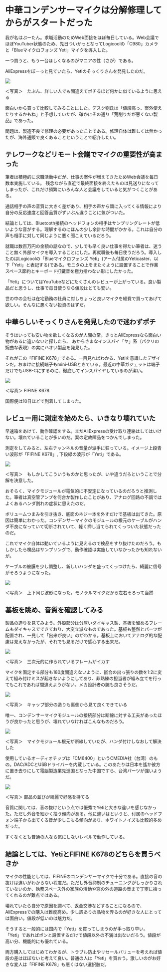 # 中華コンデンサーマイクは分解修理してからがスタートだった

我が名はぷーたん。求職活動のためWeb面接をほぼ毎日している。Web会議でほぼYouTuber状態のため、先日ついかっとなってLogicoolの「C980」カメラと「Blueマイクロフォンズ Yeti」マイクを導入した。

一つ買うと、もう一台ほしくなるのがマニアの性（さが）である。

AliExpressをぼーっと見ていたら、Yetiのそっくりさんを発見したのだ。


 ![](images/FIFINE_K678_AliExpress.jpeg)

＜写真＞　たぶん、詳しい人でも間違えてポチるほど何かに似ているように思える

面白いから買って比較してみることにした。デスク劉氏は「値段高っ、案外使えたりするかもね」と予想していたが、確かにその通り「荒削りだが悪くない製品」であった。

問題は、製造不良で修理の必要があったことである。修理自体は難しくは無かったが、海外通販で良くあることということで紹介したい。

## テレワークなどリモート会議でマイクの重要性が高まった

筆者は積極的に求職活動中だが、仕事の案件が増えてきたためWeb会議を毎日数本実施している。
残念ながら直近で最終面接を終えたものは見送りになってしまったが、これだけ頻繁にいろんな人と会議をしていると気がつくことがある。

通話相手の声の音質に大きく差があり、相手の声から頭に入ってくる情報により自分の反応速度と回答品質がずいぶん違うことに気がついた。

結論としては、Bluetooth接続のヘッドフォンの相手はサンプリングレートが低いような音がする。理解するのにほんの少し余計な時間がかかる。これは自分の声も相手に対して同じように悪く聞こえているだろう。

就職は数百万円の金額の話なので、少しでも早く良い仕事を得たい筆者は、迷うこと無く外部マイクを導入することにした。再就職後も毎日使うだろう。導入したのはLogicoolの「Blueマイクロフォンズ Yeti」(アーム付属のYeticaster、以下「Yeti」と表記する)である。モニタの上をまたぐように設置することで作業スペース節約とキーボード打鍵音を極力拾わない形にしたかった。

「Yeti」についてはYouTubeなどにたくさんのレビューが上がっている。良い製品だと思うし、仕事で毎日使うなら値段はとても安い。

世の中の会社は在宅勤務の社員に対しちょっと良いマイクを経費で買ってあげて欲しい。そんなに悪くない投資のはずだ。

## 中華らしいそっくりさんを発見したので迷わずポチ

そうはいっても安い物を欲しくなるのが人間の常。きっとAliExpressなら面白い物があるに違いないと探したら、 あからさまなインスパイ「ヤ」系（パクリの婉曲な表現）の実にハオい製品を発見した。

それがこの「FIFINE K678」である。一目見ればわかる、Yetiを意識したデザインだ。おまけに接続端子もmini-USBときている。最近の中華ガジェットは端子だけでもUSB-Cにするのに、徹底してインスパイヤしているのが潔い。

![](images/IMG_3266.jpeg)

＜写真＞ FIFINE K678


国際便は10日ほどで到着してしまった。

## レビュー用に測定を始めたら、いきなり壊れていた

早速箱をあけて、動作確認をする。まだAliExpressの受け取り連絡はしてはいけない。壊れていることが多いのだ。案の定故障品をつかんでしまった。

測定をしてみると、左右チャンネルの音量が派手に狂っている。イメージ上段青い波形が「FIFINE K678」, 下段緑の波形が「Yeti」である。

![](images/SonicVisual1_broken.jpeg)

＜写真＞　もしかしてこういうものかと思ったが、いや違うだろということで分解を決意した。

おそらく、マイクモジュールが電気的に不安定になっているのだろうと推測した。筆者は真空管アンプを何台か製作したことがあり、アナログ回路の不調ではよくあるハンダ割れの症状に思えたのだ。

ボリュームつまみを引き抜き、底面のネジ一本を外すだけで基板は出てきた。原因は簡単にわかった。コンデンサーマイクのモジュールの根元のケーブルがハンダ不良になっていて切断されていて、軽く押し当てられてくっついた状態だったのだ。

これでマイク自体は動いているように見えるので検品をすり抜けたのだろう。もしかしたら検品はサンプリングで、動作確認は実施していなかったかも知れないが。

ケーブルの被膜を少し調整し、新しいハンダを盛ってくっつけたら、綺麗に信号がそろうようになった。

![](images/Sonic_Visualiser_repaired.jpeg)

＜写真＞　上下同じ波形になった。モノラルマイクだから左右そろって当然

## 基板を眺め、音質を確認してみる

製品の造りを見てみよう。外殻部分は分厚いダイキャス製、基板を留めるフレームもダイキャスでできており、大変立派なものであった。基板も整然とパーツが配置され、一見して「出来が良い」のがわかる。基板上においてアナログ的な配慮は見えなかったが、それでも見るだけで感心する出来だ。

![](images/IMG_3279.jpeg)

＜写真＞　三次元的に作られているフレームがイカす


マイクを固定する部分も180度間違えないように、嵌合の出っ張りの数を1:2に変えて組み付けミスが起きないようにしてあり、非熟練の担当者が組み立てを行ってもこれであれば間違えようがない。メカ設計者の腕も良さそうだ。


![](images/IMG_3275.jpeg)

＜写真＞　キャップ部分の造りも裏側から見て良くできている


唯一、コンデンサーマイクモジュールの接続部分は断線に対する工夫があったほうが良かったと思うが、壊れていなければこんなものだろう。

![](images/IMG_3271.jpeg)

＜写真＞　マイクモジュール根元が断線していたが、ハンダ付けしなおして解決した


使用しているオーディオチップは「CM6400」というCMEDIA社（台湾）のもの。DAC/ADCとUSBドライバーを内蔵している。このあたりは日本を遙か彼方に置き去りにして電脳製造業先進国となった中国ですら、台湾パーツが強いようだ。

![](images/IMG_3280.jpeg)

＜写真＞ 部品の並びが綺麗で好感を持てる

音質に関しては、音の抜けという点では優秀でYetiと大きな違いを感じなかった。ただし外音を細かく拾う傾向がある。他に違いはというと、付属のヘッドフォン端子から出てくる音が少しこもる傾向があり、ホワイトノイズも比較的多めだった。

すくなくとも普通の人なら気にしないレベルで動作している。

## 結論としては、YetiとFIFINE K678のどちらを買うべきか

マイクの性能としては、FIFINEのコンデンサーマイクで十分である。直接の音の抜けは違いがわからない程度だ。ただし外音抑制のチューニングがしっかりされていないのか、執務スペース外の家族の活動や窓の外の道路の音まで丁寧に拾ってくれるのが難点ではある。

壊れていたら自分で原因を調べて、返金交渉などすることになるので、AliExpressでの購入は難度高め。少し訳ありの品物を弄るのが好きな人にとっては面白い。値段が低いのは魅力だ。

そうすると一般的には国内で「Yeti」を買ってしまうのが手っ取り早い。 「Yeti」であればポンと設置するだけで値段以外の不満は出ないだろう。値段が高い分、機能的にも優れている。

両方購入してはじめてわかるが、トラブル防止やリセールバリューを考えれば値段の差はほぼないと考えて良い。普通の人は「Yeti」を買おう。激しいのがお好きな変人は「FIFINE K678」も悪くはない選択肢だ。
